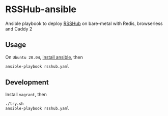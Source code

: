 # RSSHub-ansible
Ansible playbook to deploy [RSSHub](https://github.com/DIYgod/RSSHub) on bare-metal with Redis, browserless and Caddy 2


## Usage
On `Ubuntu 20.04`, [install ansible](https://www.digitalocean.com/community/tutorials/how-to-install-and-configure-ansible-on-ubuntu-20-04), then

```bash
ansible-playbook rsshub.yaml
```


## Development
Install `vagrant`, then

```bash
./try.sh
ansible-playbook rsshub.yaml
```
